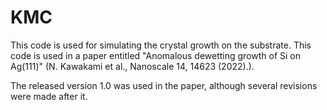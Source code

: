 # KMC

This code is used for simulating the crystal growth on the substrate.
This code is used in a paper entitled "Anomalous dewetting growth of Si on Ag(111)" (N. Kawakami et al., Nanoscale 14, 14623 (2022).).

The released version 1.0 was used in the paper, although several revisions were made after it. 
